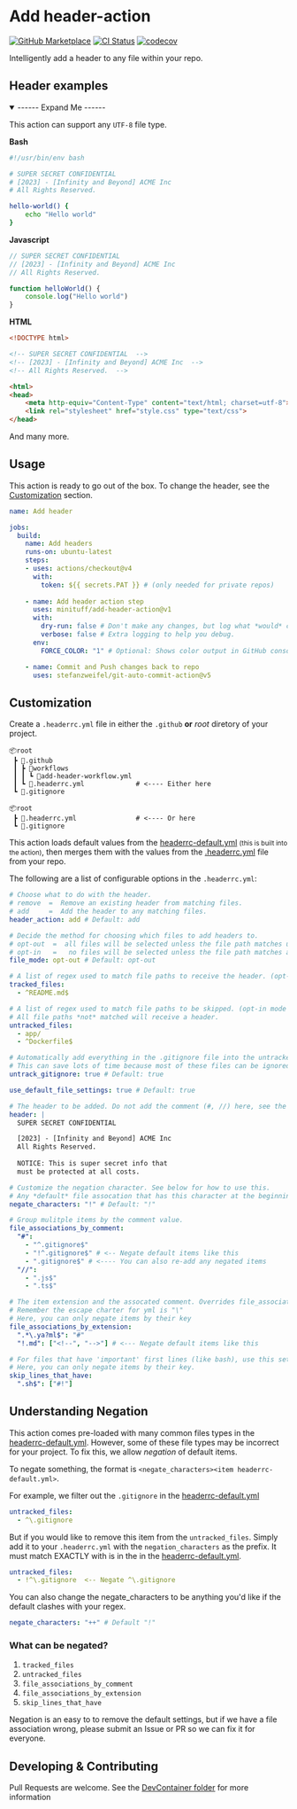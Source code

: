 <!-- SUPER SECRET CONFIDENTIAL -->
<!-- [2023] - [Infinity and Beyond] ACME CO -->
<!-- All Rights Reserved. -->
<!-- NOTICE: This is super secret info that -->
<!-- must be protected at all costs. -->

# Add header-action
[![GitHub Marketplace](https://img.shields.io/badge/Marketplace-active-undefined.svg?logo=github&logoColor=white&style=flat)](https://github.com/marketplace/actions/add-header)
[![CI Status](https://github.com/Minituff/add-header-action/actions/workflows/lint-and-test.yml/badge.svg)](https://github.com/Minituff/add-header-action/actions/workflows/lint-and-test.yml)
[![codecov](https://codecov.io/github/Minituff/add-header-action/graph/badge.svg?token=NGVZKMXTM2)](https://codecov.io/github/Minituff/add-header-action)

Intelligently add a header to any file within your repo.

## Header examples
<details open><summary>------ Expand Me ------</summary>

This action can support any `UTF-8` file type.

**Bash**
```bash
#!/usr/bin/env bash

# SUPER SECRET CONFIDENTIAL 
# [2023] - [Infinity and Beyond] ACME Inc 
# All Rights Reserved. 

hello-world() {
    echo "Hello world"
}
```
**Javascript**
```js
// SUPER SECRET CONFIDENTIAL 
// [2023] - [Infinity and Beyond] ACME Inc 
// All Rights Reserved. 

function helloWorld() {
    console.log("Hello world")
}
```

**HTML**
```html
<!DOCTYPE html>

<!-- SUPER SECRET CONFIDENTIAL  -->
<!-- [2023] - [Infinity and Beyond] ACME Inc  -->
<!-- All Rights Reserved.  -->

<html>
<head>
    <meta http-equiv="Content-Type" content="text/html; charset=utf-8">
    <link rel="stylesheet" href="style.css" type="text/css">
</head>
```

And many more.
</details>

## Usage
This action is ready to go out of the box. To change the header, see the [Customization](#customization) section.


```yml
name: Add header

jobs:
  build:
    name: Add headers
    runs-on: ubuntu-latest
    steps:
    - uses: actions/checkout@v4
      with:
        token: ${{ secrets.PAT }} # (only needed for private repos)
    
    - name: Add header action step
      uses: minituff/add-header-action@v1
      with:
        dry-run: false # Don't make any changes, but log what *would* change.
        verbose: false # Extra logging to help you debug.
      env:
        FORCE_COLOR: "1" # Optional: Shows color output in GitHub console.

    - name: Commit and Push changes back to repo
      uses: stefanzweifel/git-auto-commit-action@v5
```
## Customization
Create a `.headerrc.yml` file in either the `.github` **or** *root* diretory of your project.

```console
📦root
 ┣ 📂.github
 ┃ ┣ 📂workflows
 ┃ ┃ ┗ 📜add-header-workflow.yml
 ┃ ┗ 📜.headerrc.yml             # <---- Either here
 ┗ 📜.gitignore

📦root
 ┣ 📜.headerrc.yml               # <---- Or here
 ┗ 📜.gitignore
```

This action loads default values from the [headerrc-default.yml](/headerrc-default.yml) <small>(this is built into the action)</small>, then merges them with the values from the [.headerrc.yml](/.github/.headerrc.yml) file from your repo.

The following are a list of configurable options in the `.headerrc.yml`:

```yaml
# Choose what to do with the header.
# remove  =  Remove an existing header from matching files.
# add     =  Add the header to any matching files.
header_action: add # Default: add

# Decide the method for choosing which files to add headers to.
# opt-out  =  all files will be selected unless the file path matches untracked_files.
# opt-in   =   no files will be selected unless the file path matches anything in tracked_files.
file_mode: opt-out # Default: opt-out

# A list of regex used to match file paths to receive the header. (opt-in mode only)
tracked_files: 
  - ^README.md$

# A list of regex used to match file paths to be skipped. (opt-in mode only)
# All file paths *not* matched will receive a header.
untracked_files:
  - app/
  - ^Dockerfile$

# Automatically add everything in the .gitignore file into the untracked_files section.
# This can save lots of time because most of these files can be ignored.  (opt-in mode only)
untrack_gitignore: true # Default: true

use_default_file_settings: true # Default: true

# The header to be added. Do not add the comment (#, //) here, see the file_associations section for that.
header: |
  SUPER SECRET CONFIDENTIAL

  [2023] - [Infinity and Beyond] ACME Inc
  All Rights Reserved.
  
  NOTICE: This is super secret info that
  must be protected at all costs.

# Customize the negation character. See below for how to use this.
# Any *default* file assocation that has this character at the beginning of the (key/value) will be removed. This only works if it is matched exactly. 
negate_characters: "!" # Default: "!"

# Group mulitple items by the comment value.
file_associations_by_comment:
  "#": 
    - "^.gitignore$"
    - "!^.gitignore$" # <-- Negate default items like this
    - ".gitignore$" # <---- You can also re-add any negated items
  "//": 
    - ".js$"
    - ".ts$"

# The item extension and the assocated comment. Overrides file_associations_by_comment if duplicates.
# Remember the escape charter for yml is "\"
# Here, you can only negate items by their key
file_associations_by_extension:
  ".*\.ya?ml$": "#"
  "!.md": ["<!--", "-->"] # <--- Negate default items like this

# For files that have 'important' first lines (like bash), use this setting to move the header below that line.
# Here, you can only negate items by their key.
skip_lines_that_have:
  ".sh$": ["#!"]
```

## Understanding Negation
This action comes pre-loaded with many common files types in the [headerrc-default.yml](/headerrc-default.yml).
However, some of these file types may be incorrect for your project. To fix this, we allow *negation* of default items.


To negate something, the format is `<negate_characters><item headerrc-default.yml>`.

For example, we filter out the `.gitignore` in the [headerrc-default.yml](/headerrc-default.yml)
```yml
untracked_files:
  - ^\.gitignore
```
But if you would like to remove this item from the `untracked_files`. Simply add it to your `.headerrc.yml` with the `negation_characters` as the prefix.
It must match EXACTLY with is in the in the [headerrc-default.yml](/headerrc-default.yml).

```yml
untracked_files:
  - !^\.gitignore  <-- Negate ^\.gitignore
```

You can also change the negate_characters to be anything you'd like if the default clashes with your regex.
```yml
negate_characters: "++" # Default "!"
```

### What can be negated?

1. `tracked_files`
1. `untracked_files`
1. `file_associations_by_comment`
1. `file_associations_by_extension`
1. `skip_lines_that_have`

Negation is an easy to to remove the default settings, but if we have a file association wrong, please submit an Issue or PR so we can fix it for everyone.

## Developing & Contributing
Pull Requests are welcome. 
See the [DevContainer folder](/.devcontainer/README.md) for more information
